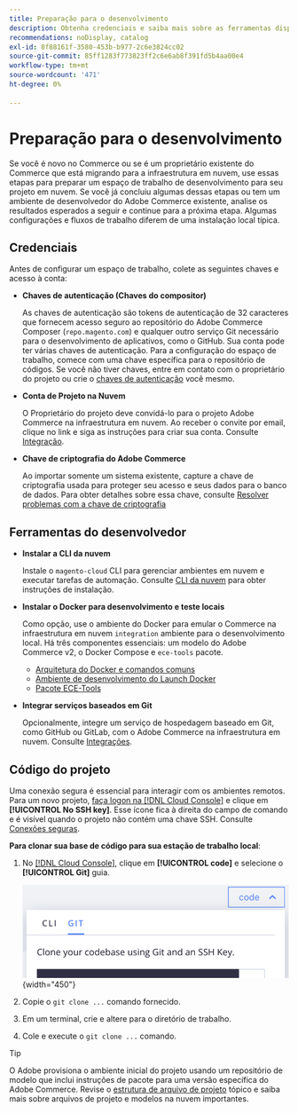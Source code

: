 ```yaml
---
title: Preparação para o desenvolvimento
description: Obtenha credenciais e saiba mais sobre as ferramentas disponíveis para configurar um espaço de trabalho de desenvolvimento para uso com seu projeto do Commerce na infraestrutura em nuvem.
recommendations: noDisplay, catalog
exl-id: 8f88161f-3580-453b-b977-2c6e3824cc02
source-git-commit: 85ff1283f773823ff2c6e6ab8f391fd5b4aa00e4
workflow-type: tm+mt
source-wordcount: '471'
ht-degree: 0%

---
```


# Preparação para o desenvolvimento

Se você é novo no Commerce ou se é um proprietário existente do Commerce que está migrando para a infraestrutura em nuvem, use essas etapas para preparar um espaço de trabalho de desenvolvimento para seu projeto em nuvem. Se você já concluiu algumas dessas etapas ou tem um ambiente de desenvolvedor do Adobe Commerce existente, analise os resultados esperados a seguir e continue para a próxima etapa. Algumas configurações e fluxos de trabalho diferem de uma instalação local típica.

## Credenciais

Antes de configurar um espaço de trabalho, colete as seguintes chaves e acesso à conta:

- **Chaves de autenticação (Chaves do compositor)**

  As chaves de autenticação são tokens de autenticação de 32 caracteres que fornecem acesso seguro ao repositório do Adobe Commerce Composer (`repo.magento.com`) e qualquer outro serviço Git necessário para o desenvolvimento de aplicativos, como o GitHub. Sua conta pode ter várias chaves de autenticação. Para a configuração do espaço de trabalho, comece com uma chave específica para o repositório de códigos. Se você não tiver chaves, entre em contato com o proprietário do projeto ou crie o [chaves de autenticação](../cloud-guide/development/authentication-keys.md) você mesmo.

- **Conta de Projeto na Nuvem**

  O Proprietário do projeto deve convidá-lo para o projeto Adobe Commerce na infraestrutura em nuvem. Ao receber o convite por email, clique no link e siga as instruções para criar sua conta. Consulte [Integração](onboarding.md).

- **Chave de criptografia do Adobe Commerce**

  Ao importar somente um sistema existente, capture a chave de criptografia usada para proteger seu acesso e seus dados para o banco de dados. Para obter detalhes sobre essa chave, consulte [Resolver problemas com a chave de criptografia](https://experienceleague.adobe.com/docs/commerce-knowledge-base/kb/troubleshooting/miscellaneous/resolve-issues-with-encryption-key.html)

## Ferramentas do desenvolvedor

- **Instalar a CLI da nuvem**

  Instale o `magento-cloud` CLI para gerenciar ambientes em nuvem e executar tarefas de automação. Consulte [CLI da nuvem](../cloud-guide/dev-tools/cloud-cli-overview.md) para obter instruções de instalação.

- **Instalar o Docker para desenvolvimento e teste locais**

  Como opção, use o ambiente do Docker para emular o Commerce na infraestrutura em nuvem `integration` ambiente para o desenvolvimento local. Há três componentes essenciais: um modelo do Adobe Commerce v2, o Docker Compose e `ece-tools` pacote.

   - [Arquitetura do Docker e comandos comuns](../cloud-guide/dev-tools/cloud-docker.md)
   - [Ambiente de desenvolvimento do Launch Docker](https://developer.adobe.com/commerce/cloud-tools/docker/setup/)
   - [Pacote ECE-Tools](../cloud-guide/dev-tools/package-overview.md)

- **Integrar serviços baseados em Git**

  Opcionalmente, integre um serviço de hospedagem baseado em Git, como GitHub ou GitLab, com o Adobe Commerce na infraestrutura em nuvem. Consulte [Integrações](../cloud-guide/integrations/overview.md).

## Código do projeto

Uma conexão segura é essencial para interagir com os ambientes remotos. Para um novo projeto, [faça logon na [!DNL Cloud Console]](https://console.adobecommerce.com) e clique em **[!UICONTROL No SSH key]**. Esse ícone fica à direita do campo de comando e é visível quando o projeto não contém uma chave SSH. Consulte [Conexões seguras](../cloud-guide/development/secure-connections.md#add-an-ssh-public-key-to-your-account).

**Para clonar sua base de código para sua estação de trabalho local**:

1. No [[!DNL Cloud Console]](https://console.adobecommerce.com), clique em **[!UICONTROL code]** e selecione o **[!UICONTROL Git]** guia.

   ![Clonar o código](../assets/ui-git-code.png){width="450"}

1. Copie o `git clone ...` comando fornecido.

1. Em um terminal, crie e altere para o diretório de trabalho.

1. Cole e execute o `git clone ...` comando.

>[!TIP]
>
>O Adobe provisiona o ambiente inicial do projeto usando um repositório de modelo que inclui instruções de pacote para uma versão específica do Adobe Commerce. Revise o [estrutura de arquivo de projeto](../cloud-guide/project/file-structure.md) tópico e saiba mais sobre arquivos de projeto e modelos na nuvem importantes.
